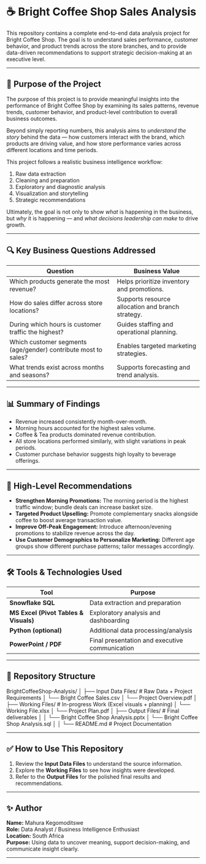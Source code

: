 # ☕ Bright Coffee Shop Sales Analysis

This repository contains a complete end-to-end data analysis project for Bright Coffee Shop. The goal is to understand sales performance, customer behavior, and product trends across the store branches, and to provide data-driven recommendations to support strategic decision-making at an executive level.

---

## 🎯 Purpose of the Project

The purpose of this project is to provide meaningful insights into the performance of Bright Coffee Shop by examining its sales patterns, revenue trends, customer behavior, and product-level contribution to overall business outcomes.

Beyond simply reporting numbers, this analysis aims to *understand the story* behind the data — how customers interact with the brand, which products are driving value, and how store performance varies across different locations and time periods.

This project follows a realistic business intelligence workflow:

1. Raw data extraction  
2. Cleaning and preparation  
3. Exploratory and diagnostic analysis  
4. Visualization and storytelling  
5. Strategic recommendations  

Ultimately, the goal is not only to show *what* is happening in the business, but *why* it is happening — and *what decisions leadership can make* to drive growth.

---

## 🔍 Key Business Questions Addressed

| Question | Business Value |
|---------|----------------|
| Which products generate the most revenue? | Helps prioritize inventory and promotions. |
| How do sales differ across store locations? | Supports resource allocation and branch strategy. |
| During which hours is customer traffic the highest? | Guides staffing and operational planning. |
| Which customer segments (age/gender) contribute most to sales? | Enables targeted marketing strategies. |
| What trends exist across months and seasons? | Supports forecasting and trend analysis. |

---

## 📊 Summary of Findings

- Revenue increased consistently month-over-month.
- Morning hours accounted for the highest sales volume.
- Coffee & Tea products dominated revenue contribution.
- All store locations performed similarly, with slight variations in peak periods.
- Customer purchase behavior suggests high loyalty to beverage offerings.

---

## 📝 High-Level Recommendations

- **Strengthen Morning Promotions:** The morning period is the highest traffic window; bundle deals can increase basket size.
- **Targeted Product Upselling:** Promote complementary snacks alongside coffee to boost average transaction value.
- **Improve Off-Peak Engagement:** Introduce afternoon/evening promotions to stabilize revenue across the day.
- **Use Customer Demographics to Personalize Marketing:** Different age groups show different purchase patterns; tailor messages accordingly.

---

## 🛠️ Tools & Technologies Used

| Tool | Purpose |
|------|---------|
| **Snowflake SQL** | Data extraction and preparation |
| **MS Excel (Pivot Tables & Visuals)** | Exploratory analysis and dashboarding |
| **Python (optional)** | Additional data processing/analysis |
| **PowerPoint / PDF** | Final presentation and executive communication |

---

## 📂 Repository Structure

BrightCoffeeShop-Analysis/
│
├── Input Data Files/ # Raw Data + Project Requirements
│ └── Bright Coffee Sales.csv
│ └── Project Overview.pdf
│
├── Working Files/ # In-progress Work (Excel visuals + planning)
│ └── Working File.xlsx
│ └── Project Plan.pdf
│
├── Output Files/ # Final deliverables
│
│ └── Bright Coffee Shop Analysis.pptx
│ └── Bright Coffee Shop Analysis.sql
│ 
│
└── README.md # Project Documentation


---

## ✅ How to Use This Repository

1. Review the **Input Data Files** to understand the source information.
2. Explore the **Working Files** to see how insights were developed.
3. Refer to the **Output Files** for the polished final results and recommendations.

---

## ✨ Author

**Name:** Mahura Kegomoditswe  
**Role:** Data Analyst / Business Intelligence Enthusiast  
**Location:** South Africa  
**Purpose:** Using data to uncover meaning, support decision-making, and communicate insight clearly.

---
